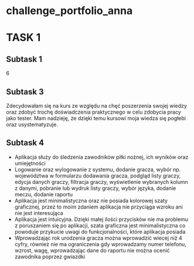 # challenge_portfolio_anna
# TASK 1
## Subtask 1 
6
## Subtask 3 
Zdecydowałam się na kurs ze względu na chęć poszerzenia swojej wiedzy oraz zdobyć trochę doświadczenia praktycznego w celu zdobycia pracy jako tester. Mam nadzieję, że dzięki temu kursowi moja wiedza się pogłebi oraz usystematyzuje. 
## Subtask 4
* Aplikacja służy do śledzenia zawodników piłki nożnej, ich wyników oraz umiejętności 
* Logowanie oraz wylogowanie z systemu, dodanie gracza, wybór np. województwa w formularzu dodawania gracza, podgląd listy graczy, edycja danych graczy, filtracja graczy, wyświetlenie wybranych kolumn z danymi, pobranie lub wydruk listy graczy, wybór języka, dodanie meczu, dodanie raportu
* Aplikacja jest minimalistyczna oraz nie posiada kolorowej szaty graficznej, przez to moim zdaniem aplikacja nie przyciąga wzroku ani nie jest interesująca
* Aplikacja jest intuicyjna. Dzięki małej ilości przycisków nie ma problemu z poruszaniem się po aplikacji, szata graficzna jest minimalistyczna co powoduje przykucie uwagi do funkcjonalności, które aplikacja posiada
* Wprowadzając rok urodzenia gracza można wprowadzić wiecej niż 4 cyfry, również nie ma ograniczenia gdy wprowadzamy numer telefonu, wzrost, wagę, wprowadzając dane do raportu nie można ocenić zawodnika poprzez gwiazdki
